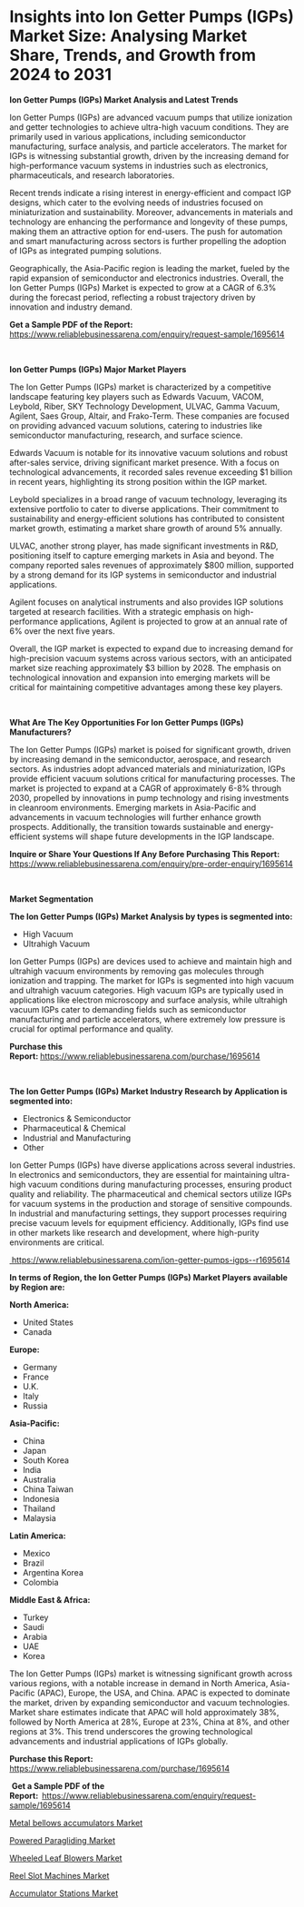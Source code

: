 <p><h1>Insights into Ion Getter Pumps (IGPs) Market Size: Analysing Market Share, Trends, and Growth from 2024 to 2031</h1></p><p><strong>Ion Getter Pumps (IGPs) Market Analysis and Latest Trends</strong></p>
<p><p>Ion Getter Pumps (IGPs) are advanced vacuum pumps that utilize ionization and getter technologies to achieve ultra-high vacuum conditions. They are primarily used in various applications, including semiconductor manufacturing, surface analysis, and particle accelerators. The market for IGPs is witnessing substantial growth, driven by the increasing demand for high-performance vacuum systems in industries such as electronics, pharmaceuticals, and research laboratories.</p><p>Recent trends indicate a rising interest in energy-efficient and compact IGP designs, which cater to the evolving needs of industries focused on miniaturization and sustainability. Moreover, advancements in materials and technology are enhancing the performance and longevity of these pumps, making them an attractive option for end-users. The push for automation and smart manufacturing across sectors is further propelling the adoption of IGPs as integrated pumping solutions.</p><p>Geographically, the Asia-Pacific region is leading the market, fueled by the rapid expansion of semiconductor and electronics industries. Overall, the Ion Getter Pumps (IGPs) Market is expected to grow at a CAGR of 6.3% during the forecast period, reflecting a robust trajectory driven by innovation and industry demand.</p></p>
<p><strong>Get a Sample PDF of the Report:&nbsp;</strong> <a href="https://www.reliablebusinessarena.com/enquiry/request-sample/1695614?utm_campaign=1583&utm_medium=2&utm_source=Github&utm_content=ia&utm_term=19102024&utm_id=ion-getter-pumps-igps">https://www.reliablebusinessarena.com/enquiry/request-sample/1695614</a></p>
<p>&nbsp;</p>
<p><strong>Ion Getter Pumps (IGPs) Major Market Players</strong></p>
<p><p>The Ion Getter Pumps (IGPs) market is characterized by a competitive landscape featuring key players such as Edwards Vacuum, VACOM, Leybold, Riber, SKY Technology Development, ULVAC, Gamma Vacuum, Agilent, Saes Group, Altair, and Frako-Term. These companies are focused on providing advanced vacuum solutions, catering to industries like semiconductor manufacturing, research, and surface science.</p><p>Edwards Vacuum is notable for its innovative vacuum solutions and robust after-sales service, driving significant market presence. With a focus on technological advancements, it recorded sales revenue exceeding $1 billion in recent years, highlighting its strong position within the IGP market.</p><p>Leybold specializes in a broad range of vacuum technology, leveraging its extensive portfolio to cater to diverse applications. Their commitment to sustainability and energy-efficient solutions has contributed to consistent market growth, estimating a market share growth of around 5% annually.</p><p>ULVAC, another strong player, has made significant investments in R&D, positioning itself to capture emerging markets in Asia and beyond. The company reported sales revenues of approximately $800 million, supported by a strong demand for its IGP systems in semiconductor and industrial applications.</p><p>Agilent focuses on analytical instruments and also provides IGP solutions targeted at research facilities. With a strategic emphasis on high-performance applications, Agilent is projected to grow at an annual rate of 6% over the next five years.</p><p>Overall, the IGP market is expected to expand due to increasing demand for high-precision vacuum systems across various sectors, with an anticipated market size reaching approximately $3 billion by 2028. The emphasis on technological innovation and expansion into emerging markets will be critical for maintaining competitive advantages among these key players.</p></p>
<p>&nbsp;</p>
<p><strong>What Are The Key Opportunities For Ion Getter Pumps (IGPs) Manufacturers?</strong></p>
<p><p>The Ion Getter Pumps (IGPs) market is poised for significant growth, driven by increasing demand in the semiconductor, aerospace, and research sectors. As industries adopt advanced materials and miniaturization, IGPs provide efficient vacuum solutions critical for manufacturing processes. The market is projected to expand at a CAGR of approximately 6-8% through 2030, propelled by innovations in pump technology and rising investments in cleanroom environments. Emerging markets in Asia-Pacific and advancements in vacuum technologies will further enhance growth prospects. Additionally, the transition towards sustainable and energy-efficient systems will shape future developments in the IGP landscape.</p></p>
<p><strong>Inquire or Share Your Questions If Any Before Purchasing This Report:</strong> <a href="https://www.reliablebusinessarena.com/enquiry/pre-order-enquiry/1695614?utm_campaign=1583&utm_medium=2&utm_source=Github&utm_content=ia&utm_term=19102024&utm_id=ion-getter-pumps-igps">https://www.reliablebusinessarena.com/enquiry/pre-order-enquiry/1695614</a></p>
<p>&nbsp;</p>
<p><strong>Market Segmentation</strong></p>
<p><strong>The Ion Getter Pumps (IGPs) Market Analysis by types is segmented into:</strong></p>
<p><ul><li>High Vacuum</li><li>Ultrahigh Vacuum</li></ul></p>
<p><p>Ion Getter Pumps (IGPs) are devices used to achieve and maintain high and ultrahigh vacuum environments by removing gas molecules through ionization and trapping. The market for IGPs is segmented into high vacuum and ultrahigh vacuum categories. High vacuum IGPs are typically used in applications like electron microscopy and surface analysis, while ultrahigh vacuum IGPs cater to demanding fields such as semiconductor manufacturing and particle accelerators, where extremely low pressure is crucial for optimal performance and quality.</p></p>
<p><strong>Purchase this Report:&nbsp;</strong><a href="https://www.reliablebusinessarena.com/purchase/1695614?utm_campaign=1583&utm_medium=2&utm_source=Github&utm_content=ia&utm_term=19102024&utm_id=ion-getter-pumps-igps">https://www.reliablebusinessarena.com/purchase/1695614</a></p>
<p>&nbsp;</p>
<p><strong>The Ion Getter Pumps (IGPs) Market Industry Research by Application is segmented into:</strong></p>
<p><ul><li>Electronics & Semiconductor</li><li>Pharmaceutical & Chemical</li><li>Industrial and Manufacturing</li><li>Other</li></ul></p>
<p><p>Ion Getter Pumps (IGPs) have diverse applications across several industries. In electronics and semiconductors, they are essential for maintaining ultra-high vacuum conditions during manufacturing processes, ensuring product quality and reliability. The pharmaceutical and chemical sectors utilize IGPs for vacuum systems in the production and storage of sensitive compounds. In industrial and manufacturing settings, they support processes requiring precise vacuum levels for equipment efficiency. Additionally, IGPs find use in other markets like research and development, where high-purity environments are critical.</p></p>
<p><a href="https://www.reliablebusinessarena.com/ion-getter-pumps-igps--r1695614?utm_campaign=1583&utm_medium=2&utm_source=Github&utm_content=ia&utm_term=19102024&utm_id=ion-getter-pumps-igps">&nbsp;https://www.reliablebusinessarena.com/ion-getter-pumps-igps--r1695614</a></p>
<p><strong>In terms of Region, the Ion Getter Pumps (IGPs) Market Players available by Region are:</strong></p>
<p>
    <p> <strong> North America: </strong>
        <ul>
            <li>United States</li>
            <li>Canada</li>
        </ul>
        </p> 
    <p> <strong> Europe: </strong>
        <ul>
            <li>Germany</li>
            <li>France</li>
            <li>U.K.</li>
            <li>Italy</li>
            <li>Russia</li>
        </ul>
        </p> 
    <p> <strong> Asia-Pacific: </strong>
        <ul>
            <li>China</li>
            <li>Japan</li>
            <li>South Korea</li>
            <li>India</li>
            <li>Australia</li>
            <li>China Taiwan</li>
            <li>Indonesia</li>
            <li>Thailand</li>
            <li>Malaysia</li>
        </ul>
        </p> 
    <p> <strong> Latin America: </strong>
        <ul>
            <li>Mexico</li>
            <li>Brazil</li>
            <li>Argentina Korea</li>
            <li>Colombia</li>
        </ul>
        </p> 
    <p> <strong> Middle East & Africa: </strong>
        <ul>
            <li>Turkey</li>
            <li>Saudi</li>
            <li>Arabia</li>
            <li>UAE</li>
            <li>Korea</li>
        </ul>
    </p>
    </p>
<p><p>The Ion Getter Pumps (IGPs) market is witnessing significant growth across various regions, with a notable increase in demand in North America, Asia-Pacific (APAC), Europe, the USA, and China. APAC is expected to dominate the market, driven by expanding semiconductor and vacuum technologies. Market share estimates indicate that APAC will hold approximately 38%, followed by North America at 28%, Europe at 23%, China at 8%, and other regions at 3%. This trend underscores the growing technological advancements and industrial applications of IGPs globally.</p></p>
<p><strong>Purchase this Report: </strong><a href="https://www.reliablebusinessarena.com/purchase/1695614?utm_campaign=1583&utm_medium=2&utm_source=Github&utm_content=ia&utm_term=19102024&utm_id=ion-getter-pumps-igps">https://www.reliablebusinessarena.com/purchase/1695614</a></p>
<p>&nbsp;<strong>Get a Sample PDF of the Report:&nbsp;&nbsp;</strong><a href="https://www.reliablebusinessarena.com/enquiry/request-sample/1695614?utm_campaign=1583&utm_medium=2&utm_source=Github&utm_content=ia&utm_term=19102024&utm_id=ion-getter-pumps-igps">https://www.reliablebusinessarena.com/enquiry/request-sample/1695614</a></p>
<p><strong></strong></p>
<p><p><a href="https://www.linkedin.com/pulse/comprehensive-metal-bellows-accumulators-market-report-segmentation-kxeac?utm_campaign=1583&utm_medium=2&utm_source=Github&utm_content=ia&utm_term=19102024&utm_id=ion-getter-pumps-igps">Metal bellows accumulators Market</a></p><p><a href="https://www.linkedin.com/pulse/powered-paragliding-market-strategic-insights-product-evolution-lnduc?utm_campaign=1583&utm_medium=2&utm_source=Github&utm_content=ia&utm_term=19102024&utm_id=ion-getter-pumps-igps">Powered Paragliding Market</a></p><p><a href="https://www.linkedin.com/pulse/wheeled-leaf-blowers-market-global-regional-analysis-focus-ilt2c?utm_campaign=1583&utm_medium=2&utm_source=Github&utm_content=ia&utm_term=19102024&utm_id=ion-getter-pumps-igps">Wheeled Leaf Blowers Market</a></p><p><a href="https://www.linkedin.com/pulse/insights-reel-slot-machines-market-size-which-expanding-dssnc?utm_campaign=1583&utm_medium=2&utm_source=Github&utm_content=ia&utm_term=19102024&utm_id=ion-getter-pumps-igps">Reel Slot Machines Market</a></p><p><a href="https://www.linkedin.com/pulse/navigating-accumulator-stations-market-expert-analysis-forecast-xrdyc?utm_campaign=1583&utm_medium=2&utm_source=Github&utm_content=ia&utm_term=19102024&utm_id=ion-getter-pumps-igps">Accumulator Stations Market</a></p></p>